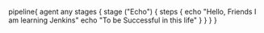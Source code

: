pipeline{
    agent any
    stages {
        stage ("Echo") {
            steps {
                echo "Hello, Friends I am learning Jenkins"
                echo "To be Successful in this life"
            }
        }
    }
}
